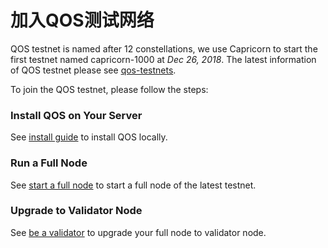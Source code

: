 # 加入QOS测试网络

QOS testnet is named after 12 constellations, we use Capricorn to start the first testnet named capricorn-1000 at *Dec 26, 2018*.
The latest information of QOS testnet please see [qos-testnets](https://github.com/QOSGroup/qos-testnets).

To join the QOS testnet, please follow the steps:

### Install QOS on Your Server

See [install guide](installation.md) to install QOS locally.

### Run a Full Node

See [start a full node](fullnode.md) to start a full node of the latest testnet.


### Upgrade to Validator Node

See [be a validator](validator.md) to upgrade your full node to validator node.